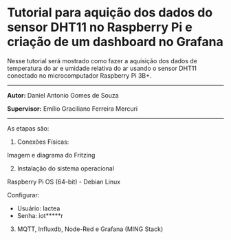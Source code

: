 # Tutorial para aquição dos dados do sensor DHT11 no Raspberry Pi e criação de um dashboard no Grafana

Nesse tutorial será mostrado como fazer a aquisição dos dados de temperatura do ar e umidade relativa do ar usando o sensor DHT11 conectado no microcomputador Raspberry Pi 3B+.

---

**Autor:** Daniel Antonio Gomes de Souza

**Supervisor:** Emílio Graciliano Ferreira Mercuri

---

As etapas são:

1. Conexões Físicas:

Imagem e diagrama do Fritzing

2. Instalação do sistema operacional 

Raspberry Pi OS (64-bit) - Debian Linux

Configurar:
- Usuário: lactea
- Senha: iot*****r

3. MQTT, Influxdb, Node-Red e Grafana (MING Stack)

   
